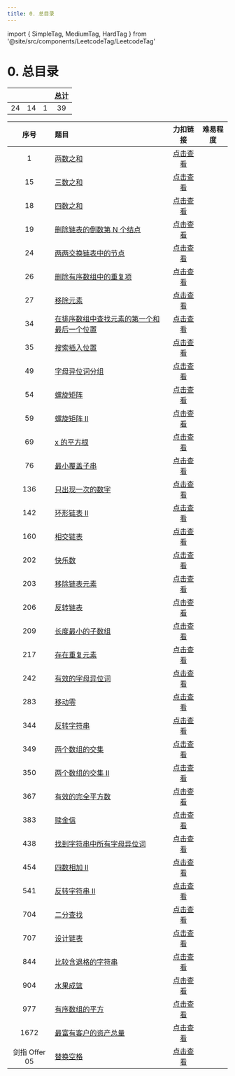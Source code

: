 ```yaml
---
title: 0. 总目录
---
```


import { SimpleTag, MediumTag, HardTag } from '@site/src/components/LeetcodeTag/LeetcodeTag'

# 0. 总目录

| <SimpleTag /> | <MediumTag /> | <HardTag /> | [总计](catalogue) |
| :-----------: | :-----------: | :---------: | :---------------: |
|      24       |      14       |      1      |        39         |

| 序号 |              题目              |                       力扣链接                        | 难易程度 |
| :--: | :----------------------------- | :---------------------------------------------------: | :------: |
|  1   | [两数之和](hash/n-sum/two-sum) | [点击查看](https://leetcode-cn.com/problems/two-sum/) |   <SimpleTag />   |
| 15 | [三数之和](hash/n-sum/three-sum) | [点击查看](https://leetcode-cn.com/problems/3sum/) | <MediumTag /> |
| 18 | [四数之和](hash/n-sum/four-sum) | [点击查看](https://leetcode-cn.com/problems/4sum/) | <MediumTag /> |
| 19 | [删除链表的倒数第 N 个结点](linked-list/others/remove-nth-node-from-end-of-list) | [点击查看](https://leetcode-cn.com/problems/remove-nth-node-from-end-of-list/) | <MediumTag /> |
| 24 | [两两交换链表中的节点](linked-list/others/swap-nodes-in-pairs) | [点击查看](https://leetcode-cn.com/problems/swap-nodes-in-pairs/) | <MediumTag /> |
| 26 | [删除有序数组中的重复项](array/double-pointer/remove-duplicates-from-sorted-array) | [点击查看](https://leetcode-cn.com/problems/remove-duplicates-from-sorted-array/) | <SimpleTag /> |
| 27 | [移除元素](array/double-pointer/remove-element) | [点击查看](https://leetcode-cn.com/problems/remove-element/) | <SimpleTag /> |
| 34 | [在排序数组中查找元素的第一个和最后一个位置](array/binary-search/find-and-last-position-of-element-in-sorted-array) | [点击查看](https://leetcode-cn.com/problems/find-first-and-last-position-of-element-in-sorted-array/) | <MediumTag /> |
| 35 | [搜索插入位置](array/binary-search/search-insert-position) | [点击查看](https://leetcode-cn.com/problems/search-insert-position/) | <SimpleTag /> |
| 49 | [字母异位词分组](hash/anagram/group-anagrams) | [点击查看](https://leetcode-cn.com/problems/group-anagrams/) | <MediumTag /> |
| 54 | [螺旋矩阵](array/spiral-matrix/spiral-matrix) | [点击查看](https://leetcode-cn.com/problems/spiral-matrix/) | <MediumTag /> |
| 59 | [螺旋矩阵 II](array/spiral-matrix/spiral-matrix-ii) | [点击查看](https://leetcode-cn.com/problems/spiral-matrix-ii/) | <MediumTag /> |
| 69 | [x 的平方根](array/binary-search/sqrtx) | [点击查看](https://leetcode-cn.com/problems/sqrtx/) | <SimpleTag /> |
| 76 | [最小覆盖子串](array/slide-window/minimum-window-substring) | [点击查看](https://leetcode-cn.com/problems/minimum-window-substring/) | <HardTag /> |
| 136 | [只出现一次的数字](hash/array-intersection/single-number) | [点击查看](https://leetcode-cn.com/problems/single-number/) | <SimpleTag /> |
| 142 | [环形链表 II](linked-list/others/linked-list-cycle-ii) | [点击查看](https://leetcode-cn.com/problems/linked-list-cycle-ii/) | <MediumTag /> |
| 160 | [相交链表](linked-list/others/intersection-of-two-linked-lists) | [点击查看](https://leetcode-cn.com/problems/intersection-of-two-linked-lists/) | <SimpleTag /> |
| 202 | [快乐数](hash/others/happy-number) | [点击查看](https://leetcode-cn.com/problems/happy-number/) | <SimpleTag /> |
| 203 | [移除链表元素](linked-list/basic-operations/remove-linked-list-elements) | [点击查看](https://leetcode-cn.com/problems/remove-linked-list-elements/) | <SimpleTag /> |
| 206 | [反转链表](linked-list/others/reverse-linked-list) | [点击查看](https://leetcode-cn.com/problems/reverse-linked-list) | <SimpleTag /> |
| 209 | [长度最小的子数组](array/slide-window/minimum-size-subarray-sum) | [点击查看](https://leetcode-cn.com/problems/minimum-size-subarray-sum/) | <MediumTag /> |
| 217 | [存在重复元素](hash/array-intersection/contains-duplicate) | [点击查看](https://leetcode-cn.com/problems/contains-duplicate/) | <SimpleTag /> |
| 242 | [有效的字母异位词](hash/anagram/valid-anagram) | [点击查看](https://leetcode-cn.com/problems/valid-anagram/) | <SimpleTag /> |
| 283 | [移动零](docs/leetcode/array/double-pointer/move-zeroes) | [点击查看](https://leetcode-cn.com/problems/move-zeroes/) | <SimpleTag /> |
| 344 | [反转字符串](string/reverse/reverse-string) | [点击查看](https://leetcode-cn.com/problems/reverse-string/) | <SimpleTag /> |
| 349 | [两个数组的交集](hash/array-intersection/intersection-of-two-arrays) | [点击查看](https://leetcode-cn.com/problems/intersection-of-two-arrays/) | <SimpleTag /> |
| 350 | [两个数组的交集 II](hash/array-intersection/intersection-of-two-arrays-ii) | [点击查看](https://leetcode-cn.com/problems/intersection-of-two-arrays-ii/) | <SimpleTag /> |
| 367 | [有效的完全平方数](array/binary-search/valid-perfect-square) | [点击查看](https://leetcode-cn.com/problems/valid-perfect-square/) | <SimpleTag /> |
| 383 | [赎金信](hash/anagram/ransom-note) | [点击查看](https://leetcode-cn.com/problems/ransom-note/) | <SimpleTag /> |
| 438 | [找到字符串中所有字母异位词](hash/anagram/find-all-anagrams-in-a-string) | [点击查看](https://leetcode-cn.com/problems/find-all-anagrams-in-a-string/) | <MediumTag /> |
| 454 | [四数相加 II](hash/n-sum/four-sum-ii) | [点击查看](https://leetcode-cn.com/problems/4sum-ii/) | <MediumTag /> |
| 541 | [反转字符串 II](string/reverse/reverse-string-ii) | [点击查看](https://leetcode-cn.com/problems/reverse-string-ii/) | <SimpleTag /> |
| 704 | [二分查找](array/binary-search/binary-search) | [点击查看](https://leetcode-cn.com/problems/binary-search/) | <SimpleTag /> |
| 707 | [设计链表](linked-list/basic-operations/design-linked-list) | [点击查看](https://leetcode-cn.com/problems/design-linked-list/) | <MediumTag /> |
| 844 | [比较含退格的字符串](docs/leetcode/array/double-pointer/backspace-string-compare) | [点击查看](https://leetcode-cn.com/problems/backspace-string-compare/) | <SimpleTag /> |
| 904 | [水果成篮](array/slide-window/fruit-into-baskets) | [点击查看](https://leetcode-cn.com/problems/fruit-into-baskets/) | <MediumTag /> |
| 977 | [有序数组的平方](array/double-pointer/squares-of-a-sorted-array) | [点击查看](https://leetcode-cn.com/problems/squares-of-a-sorted-array/) | <SimpleTag /> |
| 1672 | [最富有客户的资产总量](array/others/richest-customer-wealth) | [点击查看](https://leetcode-cn.com/problems/richest-customer-wealth/) | <SimpleTag /> |
| 剑指 Offer 05 | [替换空格](string/replace/X005-replace-blank) | [点击查看](https://leetcode-cn.com/problems/ti-huan-kong-ge-lcof/) | <SimpleTag /> |

